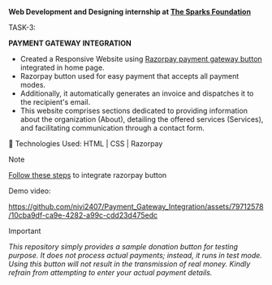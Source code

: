 **Web Development and Designing internship at <a href="https://internship.thesparksfoundation.info/index.html">The Sparks Foundation</a>**

TASK-3: 

**PAYMENT GATEWAY INTEGRATION**
- Created a Responsive Website using <a href="https://razorpay.com/payment-buttons/" target="_blank">Razorpay payment gateway button</a> integrated in home page.
- Razorpay button used for easy payment that accepts all payment modes.
- Additionally, it automatically generates an invoice and dispatches it to the recipient's email.
- This website comprises sections dedicated to providing information about the organization (About), detailing the offered services (Services), and facilitating communication through a contact form.
  
🚀 Technologies Used:
HTML | CSS | Razorpay

> [!NOTE]
> <a href="https://razorpay.com/docs/payments/payment-button/donations/">Follow these steps</a> to integrate razorpay button

Demo video:

https://github.com/nivi2407/Payment_Gateway_Integration/assets/79712578/10cba9df-ca9e-4282-a99c-cdd23d475edc

> [!IMPORTANT]
> *This repository simply provides a sample donation button for testing purpose. It does not process actual payments; instead, it runs in test mode. Using this button will not result in the transmission of real money. Kindly refrain from attempting to enter your actual payment details.*



